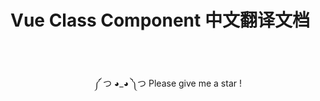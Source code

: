 
# Vue Class Component 中文翻译文档

<br>
<br>
<div align="center">

༼ つ ◕_◕ ༽つ  Please give me a star !
</div> 


